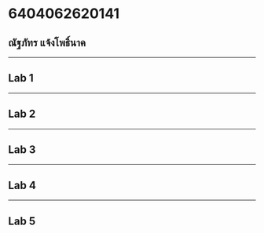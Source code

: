 # 6404062620141
## ณัฐภัทร แจ้งโพธิ์นาค
---
## Lab 1
---
## Lab 2
---
## Lab 3
---
## Lab 4
---
## Lab 5
